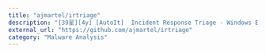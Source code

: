 ```yaml
---
title: "ajmartel/irtriage"
description: "[39星][4y] [AutoIt]  Incident Response Triage - Windows Evidence Collection for Forensic Analysis"
external_url: "https://github.com/ajmartel/irtriage"
category: "Malware Analysis"
---
```

